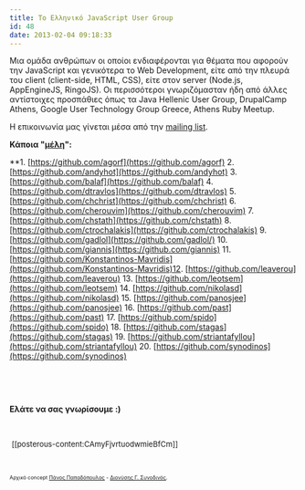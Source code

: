 ```yaml
---
title: Το Ελληνικό JavaScript User Group
id: 48
date: 2013-02-04 09:18:33
---
```


&Mu;&iota;&alpha; &omicron;&mu;&#940;&delta;&alpha; &alpha;&nu;&theta;&rho;&#974;&pi;&omega;&nu; &omicron;&iota; &omicron;&pi;&omicron;&#943;&omicron;&iota; &epsilon;&nu;&delta;&iota;&alpha;&phi;&#941;&rho;&omicron;&nu;&tau;&alpha;&iota; &gamma;&iota;&alpha; &theta;&#941;&mu;&alpha;&tau;&alpha; &pi;&omicron;&upsilon; &alpha;&phi;&omicron;&rho;&omicron;&#973;&nu; &tau;&eta;&nu; JavaScript &kappa;&alpha;&iota; &gamma;&epsilon;&nu;&iota;&kappa;&#972;&tau;&epsilon;&rho;&alpha; &tau;&omicron; Web Development, &epsilon;&#943;&tau;&epsilon; &alpha;&pi;&#972; &tau;&eta;&nu; &pi;&lambda;&epsilon;&upsilon;&rho;&#940; &tau;&omicron;&upsilon; client (client-side, HTML, CSS), &epsilon;&#943;&tau;&epsilon; &sigma;&tau;&omicron;&nu; server (Node.js, AppEngineJS, RingoJS). &Omicron;&iota; &pi;&epsilon;&rho;&iota;&sigma;&sigma;&#972;&tau;&epsilon;&rho;&omicron;&iota; &gamma;&nu;&omega;&rho;&iota;&zeta;&#972;&mu;&alpha;&sigma;&tau;&alpha;&nu; &#942;&delta;&eta; &alpha;&pi;&#972; &#940;&lambda;&lambda;&epsilon;&sigmaf; &alpha;&nu;&tau;&#943;&sigma;&tau;&omicron;&iota;&chi;&epsilon;&sigmaf; &pi;&rho;&omicron;&sigma;&pi;&#940;&theta;&iota;&epsilon;&sigmaf; &#972;&pi;&omega;&sigmaf; &tau;&alpha; Java Hellenic User Group, DrupalCamp Athens, Google User Technology Group Greece, Athens Ruby Meetup.

&Eta; &epsilon;&pi;&iota;&kappa;&omicron;&iota;&nu;&omega;&nu;&#943;&alpha; &mu;&alpha;&sigmaf; &gamma;&#943;&nu;&epsilon;&tau;&alpha;&iota; &mu;&#941;&sigma;&alpha; &alpha;&pi;&#972; &tau;&eta;&nu; [mailing list](http://groups.google.com/group/greecejs/). **&nbsp;**

**&Kappa;&#940;&pi;&omicron;&iota;&alpha; "[&mu;&#941;&lambda;&eta;](http://groups.google.com/group/greecejs/browse_thread/thread/7e321208da9614a)":**

**1.  [https://github.com/agorf](https://github.com/agorf)
2.  [https://github.com/andyhot](https://github.com/andyhot)
3.  [https://github.com/balaf](https://github.com/balaf)
4.  [https://github.com/dtravlos](https://github.com/dtravlos)
5.  [https://github.com/chchrist](https://github.com/chchrist)
6.  [https://github.com/cherouvim](https://github.com/cherouvim)
7.  [https://github.com/chstath](https://github.com/chstath)
8.  [https://github.com/ctrochalakis](https://github.com/ctrochalakis)
9.  [https://github.com/gadlol](https://github.com/gadlol/)
10.  [https://github.com/giannis](https://github.com/giannis)
11.  [https://github.com/Konstantinos-Mavridis](https://github.com/Konstantinos-Mavridis)12.  [https://github.com/leaverou](https://github.com/leaverou)
13.  [https://github.com/leotsem](https://github.com/leotsem)
14.  [https://github.com/nikolasd](https://github.com/nikolasd)
15.  [https://github.com/panosjee](https://github.com/panosjee)
16.  [https://github.com/past](https://github.com/past)
17.  [https://github.com/spido](https://github.com/spido)
18.  [https://github.com/stagas](https://github.com/stagas)
19.  [https://github.com/striantafyllou](https://github.com/striantafyllou)
20.  [https://github.com/synodinos](https://github.com/synodinos)

&nbsp;

&nbsp;

**&Epsilon;&lambda;&#940;&tau;&epsilon; &nu;&alpha; &sigma;&alpha;&sigmaf; &gamma;&nu;&omega;&rho;&#943;&sigma;&omicron;&upsilon;&mu;&epsilon; :)**

&nbsp;

<span style="font-size:small;">&nbsp;[[posterous-content:CAmyFjvrtuodwmieBfCm]]</span>

&nbsp;

<span style="font-size:xx-small;">&Alpha;&rho;&chi;&iota;&kappa;&#972; concept [&Pi;&#940;&nu;&omicron;&sigmaf; &Pi;&alpha;&pi;&alpha;&delta;&#972;&pi;&omicron;&upsilon;&lambda;&omicron;&sigmaf;](http://6pna.com/) - [&Delta;&iota;&omicron;&nu;&#973;&sigma;&eta;&sigmaf; &Gamma;. &Sigma;&upsilon;&nu;&omicron;&delta;&iota;&nu;&#972;&sigmaf;](http://synodinos.net/about-me/).</span>

&nbsp;